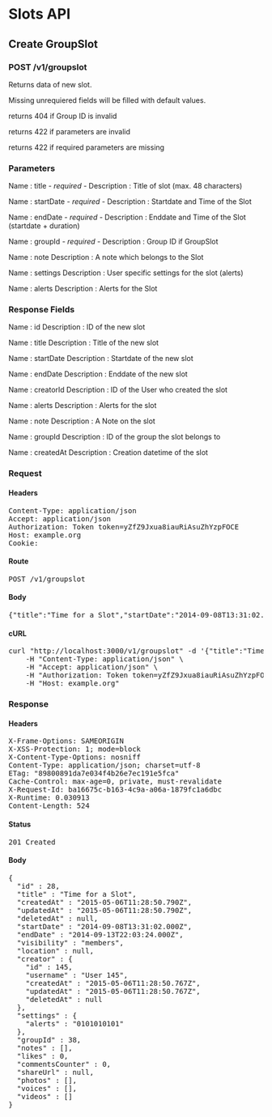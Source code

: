 # Slots API

## Create GroupSlot

### POST /v1/groupslot

Returns data of new slot.

Missing unrequiered fields will be filled with default values.

returns 404 if Group ID is invalid

returns 422 if parameters are invalid

returns 422 if required parameters are missing

### Parameters

Name : title *- required -*
Description : Title of slot (max. 48 characters)

Name : startDate *- required -*
Description : Startdate and Time of the Slot

Name : endDate *- required -*
Description : Enddate and Time of the Slot (startdate + duration)

Name : groupId *- required -*
Description : Group ID if GroupSlot

Name : note
Description : A note which belongs to the Slot

Name : settings
Description : User specific settings for the slot (alerts)

Name : alerts
Description : Alerts for the Slot


### Response Fields

Name : id
Description : ID of the new slot

Name : title
Description : Title of the new slot

Name : startDate
Description : Startdate of the new slot

Name : endDate
Description : Enddate of the new slot

Name : creatorId
Description : ID of the User who created the slot

Name : alerts
Description : Alerts for the slot

Name : note
Description : A Note on the slot

Name : groupId
Description : ID of the group the slot belongs to

Name : createdAt
Description : Creation datetime of the slot

### Request

#### Headers

<pre>Content-Type: application/json
Accept: application/json
Authorization: Token token=yZfZ9Jxua8iauRiAsuZhYzpFOCE
Host: example.org
Cookie: </pre>

#### Route

<pre>POST /v1/groupslot</pre>

#### Body

<pre>{"title":"Time for a Slot","startDate":"2014-09-08T13:31:02.000Z","endDate":"2014-09-13T22:03:24.000Z","groupId":38,"note":"revolutionizing the calendar","settings":{"alerts":"0101010101"}}</pre>

#### cURL

<pre class="request">curl &quot;http://localhost:3000/v1/groupslot&quot; -d &#39;{&quot;title&quot;:&quot;Time for a Slot&quot;,&quot;startDate&quot;:&quot;2014-09-08T13:31:02.000Z&quot;,&quot;endDate&quot;:&quot;2014-09-13T22:03:24.000Z&quot;,&quot;groupId&quot;:38,&quot;note&quot;:&quot;revolutionizing the calendar&quot;,&quot;settings&quot;:{&quot;alerts&quot;:&quot;0101010101&quot;}}&#39; -X POST \
	-H &quot;Content-Type: application/json&quot; \
	-H &quot;Accept: application/json&quot; \
	-H &quot;Authorization: Token token=yZfZ9Jxua8iauRiAsuZhYzpFOCE&quot; \
	-H &quot;Host: example.org&quot;</pre>

### Response

#### Headers

<pre>X-Frame-Options: SAMEORIGIN
X-XSS-Protection: 1; mode=block
X-Content-Type-Options: nosniff
Content-Type: application/json; charset=utf-8
ETag: &quot;89800891da7e034f4b26e7ec191e5fca&quot;
Cache-Control: max-age=0, private, must-revalidate
X-Request-Id: ba16675c-b163-4c9a-a06a-1879fc1a6dbc
X-Runtime: 0.030913
Content-Length: 524</pre>

#### Status

<pre>201 Created</pre>

#### Body

<pre>{
  "id" : 28,
  "title" : "Time for a Slot",
  "createdAt" : "2015-05-06T11:28:50.790Z",
  "updatedAt" : "2015-05-06T11:28:50.790Z",
  "deletedAt" : null,
  "startDate" : "2014-09-08T13:31:02.000Z",
  "endDate" : "2014-09-13T22:03:24.000Z",
  "visibility" : "members",
  "location" : null,
  "creator" : {
    "id" : 145,
    "username" : "User 145",
    "createdAt" : "2015-05-06T11:28:50.767Z",
    "updatedAt" : "2015-05-06T11:28:50.767Z",
    "deletedAt" : null
  },
  "settings" : {
    "alerts" : "0101010101"
  },
  "groupId" : 38,
  "notes" : [],
  "likes" : 0,
  "commentsCounter" : 0,
  "shareUrl" : null,
  "photos" : [],
  "voices" : [],
  "videos" : []
}</pre>
